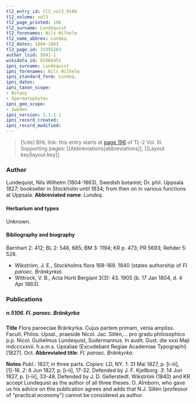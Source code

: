 ```yaml
---
tl2_entry_id: tl2_vol3_0180
tl2_volume: vol3
tl2_page_printed: 196
tl2_surname: Lundequist
tl2_forenames: Nils Wilhelm
tl2_name_abbrev: Lundeq.
tl2_dates: 1804-1863
tl2_page_id: 33355283
author_lsid: 5841-1
wikidata_id: Q5966451
ipni_surname: Lundequist
ipni_forenames: Nils Wilhelm
ipni_standard_form: Lundeq.
ipni_dates: 
ipni_taxon_scope: 
- Botany
- Spermatophytes
ipni_geo_scope: 
- Sweden
ipni_version: 1.1.1.1
ipni_record_created: 
ipni_record_modified:
---
```



> [!cite] BHL link: this entry starts at [page 196](https://www.biodiversitylibrary.org/page/33355283) of TL-2 Vol. III.
> Supporting pages: [[Abbreviations|abbreviations]], [[Layout key|layout key]].

### Author

Lundequist, Nils Wilhelm (1804-1863), Swedish botanist; Dr. phil. Uppsala 1827; bookseller in Stockholm until 1834; from then on in various functions at Uppsala. 
**Abbreviated name**: *Lundeq.*

#### Herbarium and types

Unknown.

#### Bibliography and biography

Barnhart 2: 412; BL 2: 546, 685; BM 3: 1194; KR p. 473; PR 5693; Rehder 5: 528.
- Wikström, J. E., Stockholms flora 168-169. 1840 (states authorship of *Fl. paroec. Bränkyrka*).
- Wittrock, V. B., Acta Horti Bergiani 3(3): 43. 1905 (b. 17 Jan 1804, d. 4 Apr 1863).

### Publications

##### n.5106. Fl. paroec. Bränkyrka

**Title**
Flora paroeciae Bränkyrka. Cujus partem primam, venia ampliss. Facult. Philos. Upsal., praeside Nicol. Jac. Sillén,... pro gradu philosophico p.p. Nicol. Guilielmus Lundequist, Sudermannus. In audit. Gust. die xxxi Maji mdcccxxvii. h.a.m.s. Upsaliae (Excudebant Regiae Academiae Typographi) \[1827\]. Oct.
**Abbreviated title**: *Fl. paroec. Bränkyrka*.

**Notes**
*Publ*.: 1827, in three parts. *Copies*: LD, NY.
*1*: 31 Mai 1827, p. \[i-iii\], \[1\]-16.
*2*: 6 Jun 1827, p. \[i-ii\], 17-32. Defended by J. F. Kjellborg.
*3*: 14 Jun 1827, p. \[i-iii\], 33-48. Defended by J. D. Gellerstedt.
Wikström (1840) and KR accept Lundequist as the author of all three theses. O. Almborn, who gave us his advice on this publication agrees and adds that N.J. Sillén (professor of "practical economy") cannot be considered as author.

